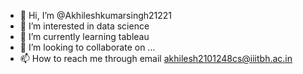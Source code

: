 - 👋 Hi, I’m @Akhileshkumarsingh21221
- 👀 I’m interested in data science
- 🌱 I’m currently learning tableau
- 💞️ I’m looking to collaborate on ...
- 📫 How to reach me through email akhilesh2101248cs@iiitbh.ac.in

<!---
Akhileshkumarsingh21221/Akhileshkumarsingh21221 is a ✨ special ✨ repository because its `README.md` (this file) appears on your GitHub profile.
You can click the Preview link to take a look at your changes.
--->
